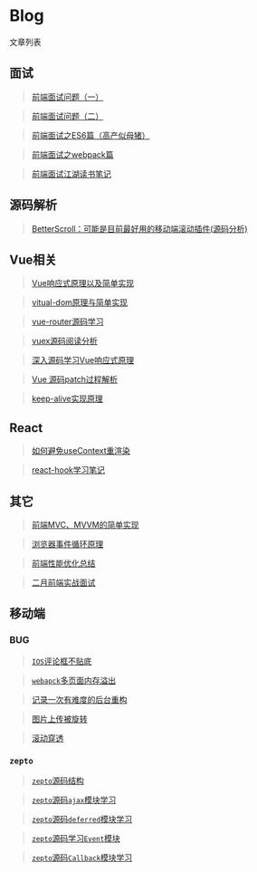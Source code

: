 # Blog


文章列表
## 面试
> [前端面试问题（一）](https://github.com/skychenbo/interviewr/issues/1)

> [前端面试问题（二）](https://github.com/skychenbo/interviewr/issues/2)

> [前端面试之ES6篇（高产似母猪）](https://github.com/skychenbo/interviewr/issues/3)

> [前端面试之webpack篇](https://github.com/skychenbo/interviewr/issues/4)

> [前端面试江湖读书笔记](https://github.com/skychenbo/Blog/issues/8)

## 源码解析
> [BetterScroll：可能是目前最好用的移动端滚动插件(源码分析)](https://github.com/skychenbo/Blog/issues/6)

## Vue相关
> [Vue响应式原理以及简单实现](https://github.com/skychenbo/Blog/issues/9)

> [vitual-dom原理与简单实现](https://github.com/skychenbo/Blog/issues/7)

> [vue-router源码学习](https://github.com/skychenbo/Blog/issues/12)

> [vuex源码阅读分析](https://github.com/skychenbo/Blog/issues/10)

> [深入源码学习Vue响应式原理](https://github.com/skychenbo/Blog/issues/30)

> [Vue 源码patch过程解析](https://github.com/skychenbo/Blog/issues/33)

> [keep-alive实现原理](https://github.com/skychenbo/Blog/issues/34)

## React
> [如何避免useContext重渲染](./如何避免useContext重渲染.md)

> [react-hook学习笔记](./react-hook学习笔记.md)

## 其它

> [前端MVC、MVVM的简单实现](https://github.com/skychenbo/Blog/issues/11)

> [浏览器事件循环原理](https://github.com/skychenbo/Blog/issues/28)

> [前端性能优化总结](https://github.com/skychenbo/Blog/issues/32)

> [二月前端实战面试](https://github.com/skychenbo/Blog/issues/35)



## 移动端
### BUG
> [`IOS`评论框不贴底](https://github.com/skychenbo/Blog/issues/26)

> [`webapck`多页面内存溢出](https://github.com/skychenbo/Blog/issues/27)

> [记录一次有难度的后台重构](https://github.com/skychenbo/Blog/issues/31)

> [图片上传被旋转](./图片上传被旋转.md)

> [滚动穿透](./移动端滚动穿透.md)

### `zepto`
> [`zepto`源码结构](https://github.com/skychenbo/Blog/issues/20)

> [`zepto`源码`ajax`模块学习](https://github.com/skychenbo/Blog/issues/21)

> [`zepto`源码`deferred`模块学习](https://github.com/skychenbo/Blog/issues/22)

> [`zepto`源码学习`Event`模块](https://github.com/skychenbo/Blog/issues/23)

> [`zepto`源码`Callback`模块学习](https://github.com/skychenbo/Blog/issues/25)
